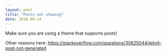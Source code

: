 ```yaml
---
layout: post
title: "Posts not showing"
date: 2018-09-14
---
```

Make sure you are using a theme that supports posts!

Other reasons here: https://stackoverflow.com/questions/30625044/jekyll-post-not-generated
